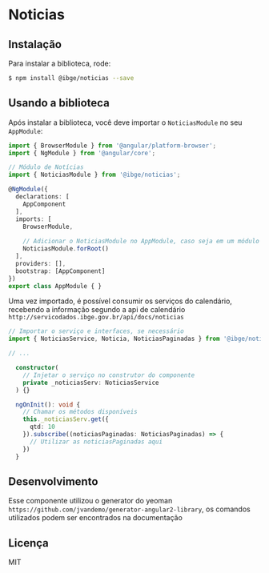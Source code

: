 # Noticias

## Instalação

Para instalar a biblioteca, rode:

```bash
$ npm install @ibge/noticias --save
```

## Usando a biblioteca

Após instalar a biblioteca, você deve importar o `NoticiasModule` no seu `AppModule`:

```typescript
import { BrowserModule } from '@angular/platform-browser';
import { NgModule } from '@angular/core';

// Módulo de Notícias
import { NoticiasModule } from '@ibge/noticias';

@NgModule({
  declarations: [
    AppComponent
  ],
  imports: [
    BrowserModule,
    
    // Adicionar o NoticiasModule no AppModule, caso seja em um módulo interno basta importar como NoticiasModule
    NoticiasModule.forRoot()
  ],
  providers: [],
  bootstrap: [AppComponent]
})
export class AppModule { }
```

Uma vez importado, é possível consumir os serviços do calendário, recebendo a informação segundo a api de calendário `http://servicodados.ibge.gov.br/api/docs/noticias`

```typescript
// Importar o serviço e interfaces, se necessário
import { NoticiasService, Noticia, NoticiasPaginadas } from '@ibge/noticias';

// ...

  constructor(
    // Injetar o serviço no construtor do componente
    private _noticiasServ: NoticiasService
  ) {}

  ngOnInit(): void {
    // Chamar os métodos disponíveis
    this._noticiasServ.get({
      qtd: 10
    }).subscribe((noticiasPaginadas: NoticiasPaginadas) => {
      // Utilizar as noticiasPaginadas aqui
    })
  }
```

## Desenvolvimento

Esse componente utilizou o generator do yeoman `https://github.com/jvandemo/generator-angular2-library`, os comandos utilizados podem ser encontrados na documentação

## Licença

MIT
